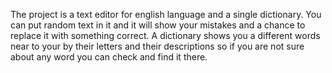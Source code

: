 The project is a text editor for english language and a single dictionary. You can put random text in it and it will show your mistakes and a chance to replace it with something correct. A dictionary shows you a different words near to your by their letters and their descriptions so if you are not sure about any word you can check and find it there.
